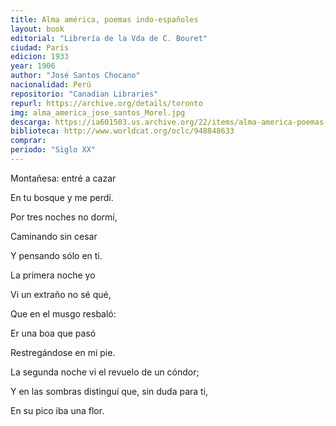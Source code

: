 ```yaml
---
title: Alma américa, poemas indo-españoles
layout: book
editorial: "Librería de la Vda de C. Bouret"
ciudad: París
edicion: 1933
year: 1906
author: "José Santos Chocano"
nacionalidad: Perú
repositorio: "Canadian Libraries"
repurl: https://archive.org/details/toronto
img: alma_america_jose_santos_Morel.jpg
descarga: https://ia601503.us.archive.org/22/items/alma-america-poemas-indo-espanoles/Alma%20am%C3%A9rica%2C%20poemas%20indo-espa%C3%B1oles.pdf
biblioteca: http://www.worldcat.org/oclc/948848633
comprar: 
periodo: "Siglo XX"
---
```

 

Montañesa: entré a cazar
 
En tu bosque y me perdí.
 
Por tres noches no dormí,
 
Caminando sin cesar
 
Y pensando sólo en ti.
 

La primera noche yo
 
Vi un extraño no sé qué,
 
Que en el musgo resbaló:
 
Er una boa que pasó
 
Restregándose en mi pie.
 
La segunda noche vi el revuelo de un cóndor;
 
Y en las sombras distinguí que, sin duda para ti,
 
En su pico iba una flor.
